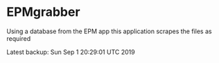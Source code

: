# EPMgrabber
Using a database from the EPM app this application scrapes the files as required


Latest backup: Sun Sep 1 20:29:01 UTC 2019
